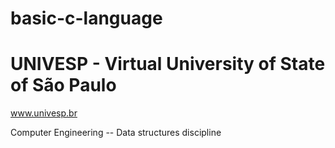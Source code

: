 # basic-c-language

# UNIVESP - Virtual University of State of São Paulo
www.univesp.br

Computer Engineering -- 
Data structures discipline
